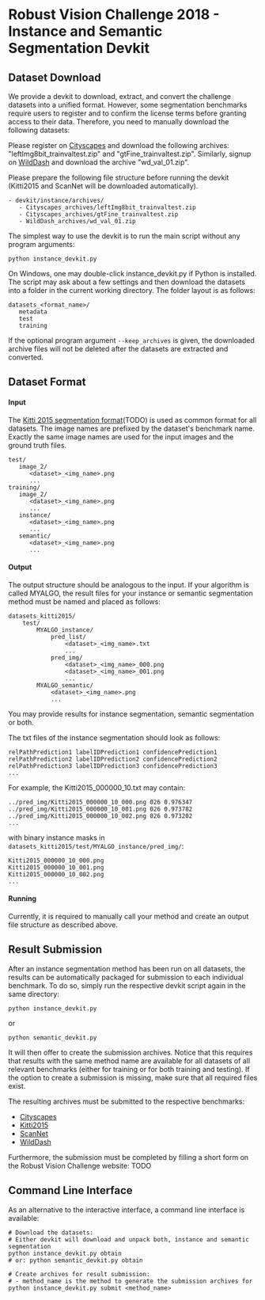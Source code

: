 # Robust Vision Challenge 2018 - Instance and Semantic Segmentation Devkit #

## Dataset Download ##

We provide a devkit to download, extract, and convert the challenge datasets into a unified format.
However, some segmentation benchmarks require users to register and to confirm the license terms before granting access to their data.
Therefore, you need to manually download the following datasets:

Please register on [Cityscapes](https://www.cityscapes-dataset.com/login/) and download the following archives: "leftImg8bit_trainvaltest.zip" and "gtFine_trainvaltest.zip".
Similarly, signup on [WildDash](http://wilddash.cc/accounts/login?next=/download) and download the archive "wd_val_01.zip".

Please prepare the following file structure before running the devkit (Kitti2015 and ScanNet will be downloaded automatically).
```
- devkit/instance/archives/
   - Cityscapes_archives/leftImg8bit_trainvaltest.zip
   - Cityscapes_archives/gtFine_trainvaltest.zip
   - WildDash_archives/wd_val_01.zip
```

The simplest way to use the devkit is to run the main script without any program
arguments:
```
python instance_devkit.py
```
On Windows, one may double-click instance_devkit.py if Python is installed.
The script may ask about a few settings and then download the datasets into a
folder in the current working directory. The folder layout is as follows:

```
datasets_<format_name>/
   metadata
   test
   training
```

If the optional program argument `--keep_archives` is given, the downloaded
archive files will not be deleted after the datasets are extracted
and converted.




## Dataset Format ##

#### Input ####

The [Kitti 2015 segmentation format](TODO)(TODO) is used as common format for all datasets.
The image names are prefixed by the dataset's benchmark name.
Exactly the same image names are used for the input images and the ground truth files.
```
test/
   image_2/
      <dataset>_<img_name>.png
      ...
training/
   image_2/
      <dataset>_<img_name>.png
      ...
   instance/
      <dataset>_<img_name>.png
      ...
   semantic/
      <dataset>_<img_name>.png
      ...
```


#### Output ####

The output structure should be analogous to the input.
If your algorithm is called MYALGO, the result files for your instance
or semantic segmentation method must be named and placed as follows:
```
datasets_kitti2015/
    test/
        MYALGO_instance/
            pred_list/
                <dataset>_<img_name>.txt
                ...
            pred_img/
                <dataset>_<img_name>_000.png
                <dataset>_<img_name>_001.png
                ...
        MYALGO_semantic/
            <dataset>_<img_name>.png
            ...
```

You may provide results for instance segmentation, semantic segmentation or both.


The txt files of the instance segmentation should look as follows:
```
relPathPrediction1 labelIDPrediction1 confidencePrediction1
relPathPrediction2 labelIDPrediction2 confidencePrediction2
relPathPrediction3 labelIDPrediction3 confidencePrediction3
...
```

For example, the Kitti2015_000000_10.txt may contain:
```
../pred_img/Kitti2015_000000_10_000.png 026 0.976347
../pred_img/Kitti2015_000000_10_001.png 026 0.973782
../pred_img/Kitti2015_000000_10_002.png 026 0.973202
...
```

with binary instance masks in `datasets_kitti2015/test/MYALGO_instance/pred_img/`:
```
Kitti2015_000000_10_000.png
Kitti2015_000000_10_001.png
Kitti2015_000000_10_002.png
...
```



#### Running ####

Currently, it is required to manually call your method and create an
output file structure as described above.


## Result Submission ##

After an instance segmentation method has been run on all datasets, the results can be
automatically packaged for submission to each individual benchmark. To do so,
simply run the respective devkit script again in the same directory:
```
python instance_devkit.py
```
or
```
python semantic_devkit.py
```
It will then offer to create the submission archives. Notice that this requires
that results with the same method name are available for all datasets of all
relevant benchmarks (either for training or for both training and testing). If
the option to create a submission is missing, make sure that all required files
exist.

The resulting archives must be submitted to the respective benchmarks:
* [Cityscapes](https://www.cityscapes-dataset.com/login/)
* [Kitti2015](http://www.cvlibs.net/datasets/kitti/user_login.php)
* [ScanNet](http://www.scan-net.org/)
* [WildDash](http://wilddash.cc/accounts/login)

Furthermore, the submission must be completed by filling a short form on the
Robust Vision Challenge website: TODO


## Command Line Interface ##

As an alternative to the interactive interface, a command line interface is
available:

```
# Download the datasets:
# Either devkit will download and unpack both, instance and semantic segmentation
python instance_devkit.py obtain
# or: python semantic_devkit.py obtain

# Create archives for result submission:
# - method_name is the method to generate the submission archives for
python instance_devkit.py submit <method_name>
```
